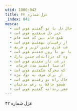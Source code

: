 ```yaml
---
utid: 1000-042
title: غزل شماره ۴۲
_index: 042
mesra:
  - حال دل با تو گفتنم هوس است
  - خبر دل شنفتنم هوس است
  - طمع خام بین که قصه فاش
  - از رقیبان نهفتنم هوس است
  - شب قدری چنین عزیز و شریف
  - با تو تا روز خفتنم هوس است
  - وه که دردانه‌ای چنین نازک
  - در شب تار سفتنم هوس است
  - ‌ ای صبا امشبم مدد فرمای
  - که سحرگه شکفتنم هوس است
  - از برای شرف به نوک مژه
  - خاک راه تو رفتنم هوس است
  - همچو حافظ به رغم مدعیان
  - شعر رندانه گفتنم هوس است
---
```

غزل شماره ۴۲
